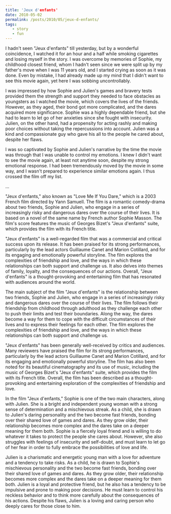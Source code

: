 ```yaml
---
title: 'Jeux d'enfants'
date: 2010-05-02
permalink: /posts/2010/05/jeux-d-enfants/
tags:
   - story
   - fun
---
```


I hadn't seen "Jeux d'enfants" till yesterday, but by a wonderful coincidence, I watched it for an hour and a half while smoking cigarettes and losing myself in the story. I was overcome by memories of Sophie, my childhood closest friend, whom I hadn't seen since we were split up by my father's move when I was 11 years old, and I started crying as soon as it was done. Even by mistake, I had already made up my mind that I didn't want to see this movie again, yet here I was sobbing uncontrollably.

I was impressed by how Sophie and Julien's games and bravery tests provided them the strength and support they needed to face obstacles as youngsters as I watched the movie, which covers the lives of the friends. However, as they aged, their bond got more complicated, and the dares acquired more significance. Sophie was a highly dependable friend, but she had to learn to let go of her anxieties since she fought with insecurity. Julien, on the other hand, had a propensity for acting rashly and making poor choices without taking the repercussions into account. Julien was a kind and compassionate guy who gave his all to the people he cared about, despite her flaws.

I was so captivated by Sophie and Julien's narrative by the time the movie was through that I was unable to control my emotions. I knew I didn't want to see the movie again, at least not anytime soon, despite my strong emotional response. I had been tremendously moved by the movie in some way, and I wasn't prepared to experience similar emotions again. I thus crossed the film off my list.

...

"Jeux d'enfants," also known as "Love Me If You Dare," which is a 2003 French film directed by Yann Samuell. The film is a romantic comedy-drama about two friends, Sophie and Julien, who engage in a series of increasingly risky and dangerous dares over the course of their lives. It is based on a novel of the same name by French author Sophie Masson. The film's score features the music of Georges Bizet's "Jeux d'enfants" suite, which provides the film with its French title.

"Jeux d'enfants" is a well-regarded film that was a commercial and critical success upon its release. It has been praised for its strong performances, particularly by the lead actors Guillaume Canet and Marion Cotillard, and for its engaging and emotionally powerful storyline. The film explores the complexities of friendship and love, and the ways in which these relationships can both support and challenge us. It also delves into themes of family, loyalty, and the consequences of our actions. Overall, "Jeux d'enfants" is a thought-provoking and entertaining film that has resonated with audiences around the world.

The main subject of the film "Jeux d'enfants" is the relationship between two friends, Sophie and Julien, who engage in a series of increasingly risky and dangerous dares over the course of their lives. The film follows their friendship from childhood through adulthood as they challenge each other to push their limits and test their boundaries. Along the way, the dares become a way for them to cope with the difficult circumstances of their lives and to express their feelings for each other. The film explores the complexities of friendship and love, and the ways in which these relationships can both support and challenge us.

"Jeux d'enfants" has been generally well-received by critics and audiences. Many reviewers have praised the film for its strong performances, particularly by the lead actors Guillaume Canet and Marion Cotillard, and for its engaging and emotionally powerful storyline. The film has also been noted for its beautiful cinematography and its use of music, including the music of Georges Bizet's "Jeux d'enfants" suite, which provides the film with its French title. Overall, the film has been described as a thought-provoking and entertaining exploration of the complexities of friendship and love.

In the film "Jeux d'enfants," Sophie is one of the two main characters, along with Julien. She is a bright and independent young woman with a strong sense of determination and a mischievous streak. As a child, she is drawn to Julien's daring personality and the two become fast friends, bonding over their shared love of games and dares. As they grow older, their relationship becomes more complex and the dares take on a deeper meaning for them both. Sophie is a fiercely loyal friend and is willing to do whatever it takes to protect the people she cares about. However, she also struggles with feelings of insecurity and self-doubt, and must learn to let go of her fear in order to fully embrace the possibilities of love and life.

Julien is a charismatic and energetic young man with a love for adventure and a tendency to take risks. As a child, he is drawn to Sophie's mischievous personality and the two become fast friends, bonding over their shared love of games and dares. As they grow older, their relationship becomes more complex and the dares take on a deeper meaning for them both. Julien is a loyal and protective friend, but he also has a tendency to be impulsive and prone to making poor decisions. He must learn to control his reckless behavior and to think more carefully about the consequences of his actions. Despite his flaws, Julien is a loving and caring person who deeply cares for those close to him.
